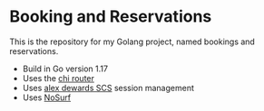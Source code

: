 # Booking and Reservations

This is the repository for my Golang project, named bookings and reservations.

- Build in Go version 1.17
- Uses the [chi router](https://github.com/go-chi/chi/v5)
- Uses [alex dewards SCS](https://github.com/alexedwards/scs/v2) session management
- Uses [NoSurf](https://github.com/justinas/nosurf)